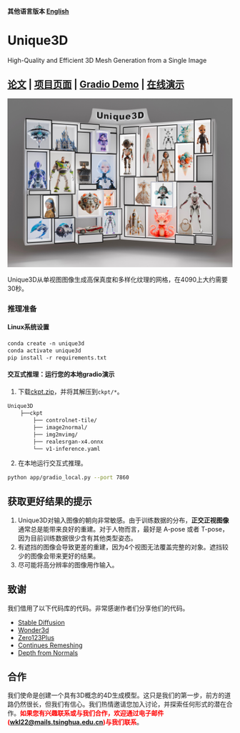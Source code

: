 **其他语言版本 [English](README.md)**

# Unique3D
High-Quality and Efficient 3D Mesh Generation from a Single Image

## [论文]() | [项目页面](https://wukailu.github.io/Unique3D/)  | [Gradio Demo](https://u45213-bcf9-ef67553e.westx.seetacloud.com:8443/) | [在线演示](https://www.aiuni.ai/)

<p align="center">
    <img src="assets/teaser_safe.jpg">
</p>

Unique3D从单视图图像生成高保真度和多样化纹理的网格，在4090上大约需要30秒。

### 推理准备

#### Linux系统设置
```angular2html
conda create -n unique3d
conda activate unique3d
pip install -r requirements.txt
```

#### 交互式推理：运行您的本地gradio演示

1. 下载[ckpt.zip]()，并将其解压到`ckpt/*`。
```
Unique3D
    ├──ckpt
        ├── controlnet-tile/
        ├── image2normal/
        ├── img2mvimg/
        ├── realesrgan-x4.onnx
        └── v1-inference.yaml
```

2. 在本地运行交互式推理。
```bash
python app/gradio_local.py --port 7860
```

## 获取更好结果的提示

1. Unique3D对输入图像的朝向非常敏感。由于训练数据的分布，**正交正视图像**通常总是能带来良好的重建。对于人物而言，最好是 A-pose 或者 T-pose，因为目前训练数据很少含有其他类型姿态。
2. 有遮挡的图像会导致更差的重建，因为4个视图无法覆盖完整的对象。遮挡较少的图像会带来更好的结果。
3. 尽可能将高分辨率的图像用作输入。

## 致谢

我们借用了以下代码库的代码。非常感谢作者们分享他们的代码。
- [Stable Diffusion](https://github.com/CompVis/stable-diffusion) 
- [Wonder3d](https://github.com/xxlong0/Wonder3D) 
- [Zero123Plus](https://github.com/SUDO-AI-3D/zero123plus) 
- [Continues Remeshing](https://github.com/Profactor/continuous-remeshing) 
- [Depth from Normals](https://github.com/YertleTurtleGit/depth-from-normals) 

## 合作

我们使命是创建一个具有3D概念的4D生成模型。这只是我们的第一步，前方的道路仍然很长，但我们有信心。我们热情邀请您加入讨论，并探索任何形式的潜在合作。<span style="color:red">**如果您有兴趣联系或与我们合作，欢迎通过电子邮件(wkl22@mails.tsinghua.edu.cn)与我们联系**</span>。
